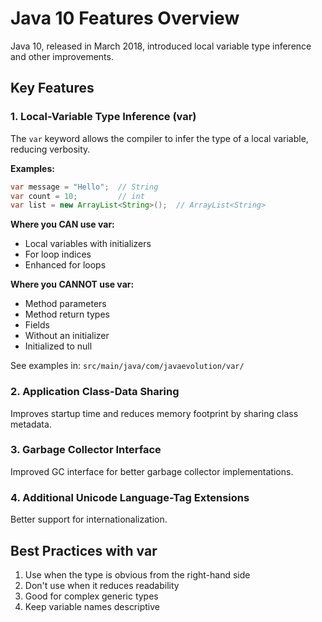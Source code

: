 # Java 10 Features Overview

Java 10, released in March 2018, introduced local variable type inference and other improvements.

## Key Features

### 1. Local-Variable Type Inference (var)

The `var` keyword allows the compiler to infer the type of a local variable, reducing verbosity.

**Examples:**
```java
var message = "Hello";  // String
var count = 10;         // int
var list = new ArrayList<String>();  // ArrayList<String>
```

**Where you CAN use var:**
- Local variables with initializers
- For loop indices
- Enhanced for loops

**Where you CANNOT use var:**
- Method parameters
- Method return types
- Fields
- Without an initializer
- Initialized to null

See examples in: `src/main/java/com/javaevolution/var/`

### 2. Application Class-Data Sharing

Improves startup time and reduces memory footprint by sharing class metadata.

### 3. Garbage Collector Interface

Improved GC interface for better garbage collector implementations.

### 4. Additional Unicode Language-Tag Extensions

Better support for internationalization.

## Best Practices with var

1. Use when the type is obvious from the right-hand side
2. Don't use when it reduces readability
3. Good for complex generic types
4. Keep variable names descriptive
